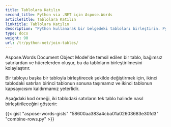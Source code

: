 ```yaml
---
title: Tablolara Katılın
second_title: Python via .NET için Aspose.Words
articleTitle: Tablolara Katılın
linktitle: Tablolara Katılın
description: "Python kullanarak bir belgedeki tabloları birleştirin. Python'te iki tablo nasıl tek tablo halinde birleştirilir?"
type: docs
weight: 90
url: /tr/python-net/join-tables/
---
```


Aspose.Words Document Object Model'de temsil edilen bir tablo, bağımsız satırlardan ve hücrelerden oluşur, bu da tabloların birleştirilmesini kolaylaştırır.

Bir tabloyu başka bir tabloyla birleştirecek şekilde değiştirmek için, ikinci tablodaki satırları birinci tablonun sonuna taşımamız ve ikinci tablonun kapsayıcısını kaldırmamız yeterlidir.

Aşağıdaki kod örneği, iki tablodaki satırların tek tablo halinde nasıl birleştirileceğini gösterir:

{{< gist "aspose-words-gists" "58600aa383a4cba01a02603683e30fd3" "combine-rows.py" >}}
